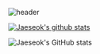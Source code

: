 
![header](https://capsule-render.vercel.app/api?type=waving&color=000080&height=250&section=header&text=Jaeseok%20Choi&fontSize=90&animation=fadeIn&fontAlignY=38&desc=%20&descAlignY=62&descAlign=62)

[![Jaeseok's github stats](https://github-readme-stats.vercel.app/api?username=jssjchl)](https://github.com/jssjchl)


![Jaeseok's GitHub stats](https://github-readme-stats.vercel.app/api?username=****&show_icons=true&theme=radical)

